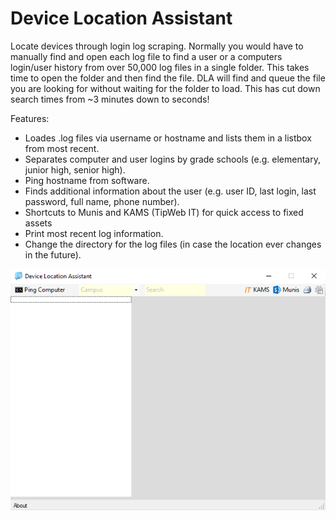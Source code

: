 # Device Location Assistant
Locate devices through login log scraping. Normally you would have to manually find and open each log file to find a user or a computers login/user history from over 50,000 log files in a single folder. This takes time to open the folder and then find the file. DLA will find and queue the file you are looking for without waiting for the folder to load. This has cut down search times from ~3 minutes down to seconds!
 
 
 Features:
 
 * Loades .log files via username or hostname and lists them in a listbox from most recent.
 * Separates computer and user logins by grade schools (e.g. elementary, junior high, senior high).
 * Ping hostname from software.
 * Finds additional information about the user (e.g. user ID, last login, last password, full name, phone number).
 * Shortcuts to Munis and KAMS (TipWeb IT) for quick access to fixed assets 
 * Print most recent log information.
 * Change the directory for the log files (in case the location ever changes in the future).


![alt text](https://github.com/christian45410/Device-Location-Assistant/blob/main/screenshot.png)
